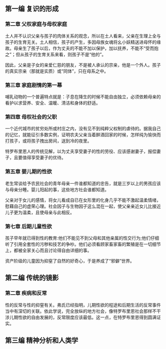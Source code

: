 ## 第一编 复识的形成


### 第二章  父权家庭与母权家庭

土人并不认识父亲与孩子的肉体关系的观念，所以在土人看来，父亲在生理上全与孩子的生育无关。土人相信，孩子的产生，多因母族女魂将幺小妖精送进母怀的缘故。母亲生了孩子以后，作为丈夫的不能不加以保护，加以抚养，不能不“受而抱之”；但从孩子的生育关系来看，则孩子不是“他的”。

因此，父亲是子女的亲爱仁慈的朋友，不是被人承认的宗亲，他是一个外人。孩子的真实宗亲（那就是实质）或“同体”，只在母系之中。


### 第三章  家庭剧情的第一幕

哺乳动物的一个普遍特点就是：子息在降生的时候不能自由独立，必须依赖母亲的看护以求营养、安全、温暖、清洁和身体的舒适。


### 第四章  母权社会的父职

一个近代城市的贫穷处所或村庄之内，没有见不到纯粹父权制的虐待的。据我自己的记忆，就能征引多数实例，证明农夫父亲当着醉酒回家的时候，怎样纯为愉快而打孩子，或将孩子拽出房间，送到冷的夜里。

特罗布里恩人的传统见解，以为丈夫享受妻子的性的劳役、应该感谢妻子，报偿妻子，且要值得享受妻子的优待。


### 第五章  婴儿期的性欲

老生常谈给予农民社会的青年母亲一件谁都知道的忠告，就是三岁以上的男孩应该与母亲分睡。婴儿阳起的事，这些地方社会谁都知道。

父亲对于女儿的感情，将女儿看成自已在女形里的化身几乎不能不激起温柔情绪，慰藉自己的虚荣心理。社会因子与生物因子这么混在一起，使父亲亲近女儿比接近儿子更为温柔，且使母亲与此相反。


### 第七章  后期儿童性欲

孩子早年就已得到性的教育:他们不能见不到父母和其他亲属的性交行为;他们仔细听了引用全套性的污秽和技艺的争吵。他们必须看顾家畜家畜的繁殖是在一切细节上，都被全家关心而且讨论得自由详细的事。

资产阶级的儿童因为抑窒了自然的好奇心，于是养成了“邪僻”世界。


## 第二编  传统的镜影


### 第二章  疾病和反常

性的反常与性的抑窒有关。弗氏已经指明，儿期性欲的程途和后期生活的反常事件当中有深切的关联。依此学说，完全放纵的地方社会，像特罗布里恩社会那样不干涉儿期性欲的自由发展的，反常限度应该最低。这一点，在特罗布里恩得到圆满证实。


## 第三编  精神分析和人类学